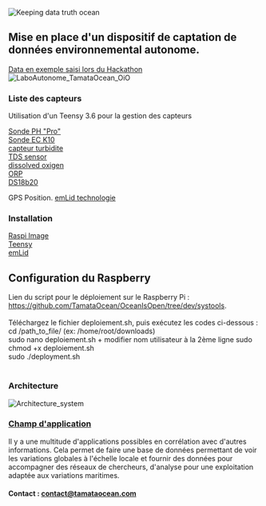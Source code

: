 ![Keeping data truth ocean](https://user-images.githubusercontent.com/25310798/65410105-ca243600-dde9-11e9-9870-e27c986d49d8.png)

## Mise en place d'un dispositif de captation de données environnemental autonome.
[Data en exemple saisi lors du Hackathon](https://oio.tamataocean.fr/index.php/view/map/?repository=oio&project=oio_larochelle) 
![LaboAutonome_TamataOcean_OiO](https://user-images.githubusercontent.com/25310798/77906679-a2c29000-7288-11ea-952a-9c5d65065e44.jpeg)

### Liste des capteurs 

Utilisation d'un Teensy 3.6 pour la gestion des capteurs

[Sonde PH "Pro"](https://wiki.dfrobot.com/PH_meter_SKU__SEN0161_)   
[Sonde EC K10](https://wiki.dfrobot.com/Gravity__Analog_Electrical_Conductivity_Sensor___Meter_V2__K=1__SKU_DFR0300)   
[capteur turbidite](https://wiki.dfrobot.com/Turbidity_sensor_SKU__SEN0189)   
[TDS sensor](https://wiki.dfrobot.com/Gravity__Analog_TDS_Sensor___Meter_For_Arduino_SKU__SEN0244)   
[dissolved oxigen](https://wiki.dfrobot.com/Gravity__Analog_Dissolved_Oxygen_Sensor_SKU_SEN0237)   
[ORP](https://wiki.dfrobot.com/Analog_ORP_Meter_SKU_SEN0165_)   
[DS18b20](https://wiki.dfrobot.com/Waterproof_DS18B20_Digital_Temperature_Sensor__SKU_DFR0198_)   

GPS Position.
[emLid technologie](https://store.emlid.com/product/reachm-plus/)   

### Installation
[Raspi Image](https://github.com/jancelin/pi-gen/releases/tag/oio_1.0alpha1)   
[Teensy](https://www.pjrc.com/teensy/td_download.html)   
[emLid](https://jancelin.github.io/centipede/3_0_montage.html)  

## Configuration du Raspberry
Lien du script pour le déploiement sur le Raspberry Pi : https://github.com/TamataOcean/OceanIsOpen/tree/dev/systools. <br><br>
Téléchargez le fichier deploiement.sh, puis exécutez les codes ci-dessous : <br>
cd /path_to_file/ (ex: /home/root/downloads) <br>
sudo nano deploiement.sh + modifier nom utilisateur à la 2ème ligne
sudo chmod +x deploiement.sh <br>
sudo ./deployment.sh <br><br>

### Architecture

![Architecture_system](https://user-images.githubusercontent.com/25310798/102355367-0c680300-3fac-11eb-87dc-ee69753b22f4.jpeg)

### [Champ d'application](https://github.com/TamataOcean/OceanIsOpen/wiki/Data-Interpretation)

Il y a une multitude d'applications possibles en corrélation avec d'autres informations. Cela permet de faire une base de données permettant de voir les variations globales à l'échelle locale et fournir des données pour accompagner des réseaux de chercheurs, d'analyse pour une exploitation adaptée aux variations maritimes.

#### Contact : contact@tamataocean.com 
